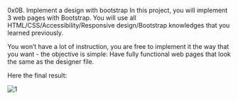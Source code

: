 0x0B. Implement a design with bootstrap
In this project, you will implement 3 web pages with Bootstrap. You will use all HTML/CSS/Accessibility/Responsive design/Bootstrap knowledges that you learned previously.

You won’t have a lot of instruction, you are free to implement it the way that you want - the objective is simple: Have fully functional web pages that look the same as the designer file.

Here the final result:


![1](https://user-images.githubusercontent.com/66349466/153480434-adecb116-17d7-477b-80ec-605d25c6c6b7.jpg)
